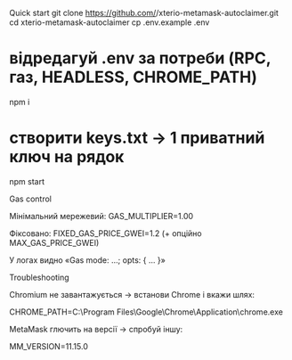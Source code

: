 Quick start
git clone https://github.com/<you>/xterio-metamask-autoclaimer.git
cd xterio-metamask-autoclaimer
cp .env.example .env
# відредагуй .env за потреби (RPC, газ, HEADLESS, CHROME_PATH)
npm i
# створити keys.txt → 1 приватний ключ на рядок
npm start

Gas control

Мінімальний мережевий: GAS_MULTIPLIER=1.00

Фіксовано: FIXED_GAS_PRICE_GWEI=1.2 (+ опційно MAX_GAS_PRICE_GWEI)

У логах видно «Gas mode: …; opts: { … }»

Troubleshooting

Chromium не завантажується → встанови Chrome і вкажи шлях:

CHROME_PATH=C:\Program Files\Google\Chrome\Application\chrome.exe


MetaMask глючить на версії → спробуй іншу:

MM_VERSION=11.15.0
